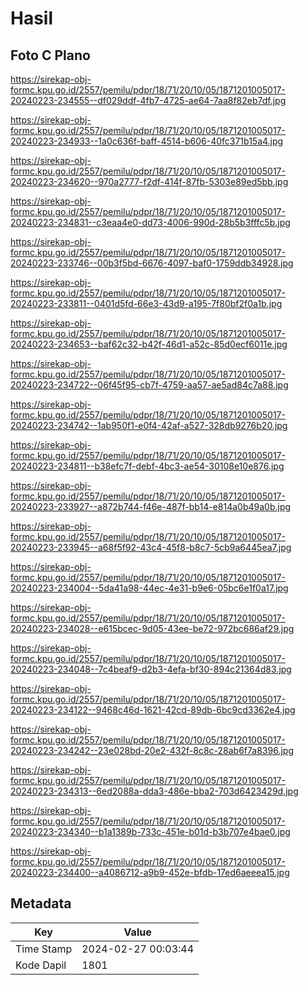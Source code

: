# Hasil

## Foto C Plano

https://sirekap-obj-formc.kpu.go.id/2557/pemilu/pdpr/18/71/20/10/05/1871201005017-20240223-234555--df029ddf-4fb7-4725-ae64-7aa8f82eb7df.jpg

https://sirekap-obj-formc.kpu.go.id/2557/pemilu/pdpr/18/71/20/10/05/1871201005017-20240223-234933--1a0c636f-baff-4514-b606-40fc371b15a4.jpg

https://sirekap-obj-formc.kpu.go.id/2557/pemilu/pdpr/18/71/20/10/05/1871201005017-20240223-234620--970a2777-f2df-414f-87fb-5303e89ed5bb.jpg

https://sirekap-obj-formc.kpu.go.id/2557/pemilu/pdpr/18/71/20/10/05/1871201005017-20240223-234831--c3eaa4e0-dd73-4006-990d-28b5b3fffc5b.jpg

https://sirekap-obj-formc.kpu.go.id/2557/pemilu/pdpr/18/71/20/10/05/1871201005017-20240223-233746--00b3f5bd-6676-4097-baf0-1759ddb34928.jpg

https://sirekap-obj-formc.kpu.go.id/2557/pemilu/pdpr/18/71/20/10/05/1871201005017-20240223-233811--0401d5fd-66e3-43d9-a195-7f80bf2f0a1b.jpg

https://sirekap-obj-formc.kpu.go.id/2557/pemilu/pdpr/18/71/20/10/05/1871201005017-20240223-234653--baf62c32-b42f-46d1-a52c-85d0ecf6011e.jpg

https://sirekap-obj-formc.kpu.go.id/2557/pemilu/pdpr/18/71/20/10/05/1871201005017-20240223-234722--06f45f95-cb7f-4759-aa57-ae5ad84c7a88.jpg

https://sirekap-obj-formc.kpu.go.id/2557/pemilu/pdpr/18/71/20/10/05/1871201005017-20240223-234742--1ab950f1-e0f4-42af-a527-328db9276b20.jpg

https://sirekap-obj-formc.kpu.go.id/2557/pemilu/pdpr/18/71/20/10/05/1871201005017-20240223-234811--b38efc7f-debf-4bc3-ae54-30108e10e876.jpg

https://sirekap-obj-formc.kpu.go.id/2557/pemilu/pdpr/18/71/20/10/05/1871201005017-20240223-233927--a872b744-f46e-487f-bb14-e814a0b49a0b.jpg

https://sirekap-obj-formc.kpu.go.id/2557/pemilu/pdpr/18/71/20/10/05/1871201005017-20240223-233945--a68f5f92-43c4-45f8-b8c7-5cb9a6445ea7.jpg

https://sirekap-obj-formc.kpu.go.id/2557/pemilu/pdpr/18/71/20/10/05/1871201005017-20240223-234004--5da41a98-44ec-4e31-b9e6-05bc6e1f0a17.jpg

https://sirekap-obj-formc.kpu.go.id/2557/pemilu/pdpr/18/71/20/10/05/1871201005017-20240223-234028--e615bcec-9d05-43ee-be72-972bc686af29.jpg

https://sirekap-obj-formc.kpu.go.id/2557/pemilu/pdpr/18/71/20/10/05/1871201005017-20240223-234048--7c4beaf9-d2b3-4efa-bf30-894c21364d83.jpg

https://sirekap-obj-formc.kpu.go.id/2557/pemilu/pdpr/18/71/20/10/05/1871201005017-20240223-234122--9468c46d-1621-42cd-89db-6bc9cd3362e4.jpg

https://sirekap-obj-formc.kpu.go.id/2557/pemilu/pdpr/18/71/20/10/05/1871201005017-20240223-234242--23e028bd-20e2-432f-8c8c-28ab6f7a8396.jpg

https://sirekap-obj-formc.kpu.go.id/2557/pemilu/pdpr/18/71/20/10/05/1871201005017-20240223-234313--6ed2088a-dda3-486e-bba2-703d6423429d.jpg

https://sirekap-obj-formc.kpu.go.id/2557/pemilu/pdpr/18/71/20/10/05/1871201005017-20240223-234340--b1a1389b-733c-451e-b01d-b3b707e4bae0.jpg

https://sirekap-obj-formc.kpu.go.id/2557/pemilu/pdpr/18/71/20/10/05/1871201005017-20240223-234400--a4086712-a9b9-452e-bfdb-17ed6aeeea15.jpg


## Metadata

| Key        | Value               |
| ---------- | ------------------- |
| Time Stamp | 2024-02-27 00:03:44 |
| Kode Dapil | 1801                |




